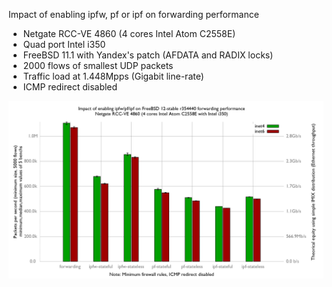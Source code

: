 Impact of enabling ipfw, pf or ipf on forwarding performance
  - Netgate RCC-VE 4860 (4 cores Intel Atom C2558E)
  - Quad port Intel i350
  - FreeBSD 11.1 with Yandex's patch (AFDATA and RADIX locks)
  - 2000 flows of smallest UDP packets
  - Traffic load at 1.448Mpps (Gigabit line-rate)
  - ICMP redirect disabled

![Impact of enabling ipfw/pf/ipf on forwarding performance on BSDRP 1.96](graph.png)

